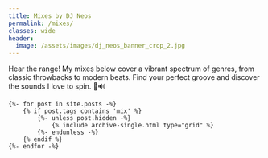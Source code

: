 ```yaml
---
title: Mixes by DJ Neos
permalink: /mixes/
classes: wide
header:
  image: /assets/images/dj_neos_banner_crop_2.jpg
---
```


Hear the range! My mixes below cover a vibrant spectrum of genres, from classic throwbacks to modern beats. Find your perfect groove and discover the sounds I love to spin. 🤘🔊

<div class="entries-{{ entries_layout }}">

    {%- for post in site.posts -%}
        {% if post.tags contains 'mix' %}
            {%- unless post.hidden -%}
                {% include archive-single.html type="grid" %}
            {%- endunless -%}
        {% endif %}
    {%- endfor -%}

</div>


<!-- <ul>
    {% for post in site.posts %} 
        {% if post.tags contains "mix" %}
            <li><a href="{{post.url}}">{{ post.title }}</li> 
        {% endif %}
    {% endfor %}
</ul> -->

